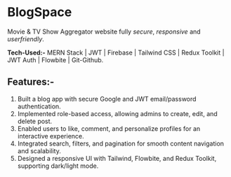 # BlogSpace
Movie & TV Show Aggregator website fully *secure*, *responsive* and *userfriendly*.

**Tech-Used:-** MERN Stack | JWT | Firebase | Tailwind CSS | Redux Toolkit | JWT Auth | Flowbite | Git-Github.

## Features:-
1) Built a blog app with secure Google and JWT email/password authentication.
2) Implemented role-based access, allowing admins to create, edit, and delete post.
3) Enabled users to like, comment, and personalize profiles for an interactive experience.
4) Integrated search, filters, and pagination for smooth content navigation and scalability.
5) Designed a responsive UI with Tailwind, Flowbite, and Redux Toolkit, supporting dark/light mode.


